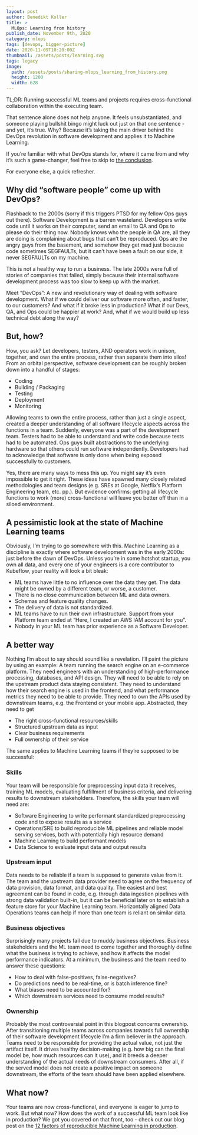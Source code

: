 ```yaml
---
layout: post
author: Benedikt Koller
title: >
  MLOps: Learning from history
publish_date: November 9th, 2020
category: mlops
tags: [devops, bigger-picture]
date: 2020-11-09T10:20:00Z
thumbnail: /assets/posts/learning.svg
tags: legacy
image:
  path: /assets/posts/sharing-mlops_learning_from_history.png
  height: 1200
  width: 628
---
```


TL;DR: Running successful ML teams and projects requires cross-functional collaboration within the executing team.

That sentence alone does not help anyone. It feels unsubstantiated, and someone playing bullshit bingo might luck out just on that one sentence - and yet, it’s true. Why? Because it’s taking the main driver behind the DevOps revolution in software development and applies it to Machine Learning.

If you’re familiar with what DevOps stands for, where it came from and why it’s such a game-changer, feel free to skip to [the conclusion](#a-better-way).

For everyone else, a quick refresher.

## Why did “software people” come up with DevOps?

Flashback to the 2000s (sorry if this triggers PTSD for my fellow Ops guys out there). Software Development is a barren wasteland. Developers write code until it works on their computer, send an email to QA and Ops to please do their thing now. Nobody knows who the people in QA are, all they are doing is complaining about bugs that can’t be reproduced. Ops are the angry guys from the basement, and somehow they get mad just because code sometimes SEGFAULTs, but it can’t have been a fault on our side, it never SEGFAULTs on my machine.

This is not a healthy way to run a business. The late 2000s were full of stories of companies that failed, simply because their internal software development process was too slow to keep up with the market.

Meet “DevOps”: A new and revolutionary way of dealing with software development. What if we could deliver our software more often, and faster, to our customers? And what if it broke less in production? What if our Devs, QA, and Ops could be happier at work? And, what if we would build up less technical debt along the way?

## But, how?

How, you ask? Let developers, testers, AND operators work in unison, together, and own the entire process, rather than separate them into silos!
From an orbital perspective, software development can be roughly broken down into a handful of stages:

- Coding
- Building / Packaging
- Testing
- Deployment
- Monitoring

Allowing teams to own the entire process, rather than just a single aspect, created a deeper understanding of all software lifecycle aspects across the functions in a team. Suddenly, everyone was a part of the development team. Testers had to be able to understand and write code because tests had to be automated. Ops guys built abstractions to the underlying hardware so that others could run software independently. Developers had to acknowledge that software is only done when being exposed successfully to customers.

Yes, there are many ways to mess this up. You might say it’s even impossible to get it right. These ideas have spawned many closely related methodologies and team designs (e.g. SREs at Google, Netflix’s Platform Engineering team, etc. pp.). But evidence confirms: getting all lifecycle functions to work (more) cross-functional will leave you better off than in a siloed environment.

## A pessimistic look at the state of Machine Learning teams

Obviously, I’m trying to go somewhere with this. Machine Learning as a discipline is exactly where software development was in the early 2000s: just before the dawn of DevOps. Unless you’re in some hotshot startup, you own all data, and every one of your engineers is a core contributor to Kubeflow, your reality will look a bit bleak:

- ML teams have little to no influence over the data they get. The data might be owned by a different team, or worse, a customer.
- There is no close communication between ML and data owners.
- Schemas and feature quality changes.
- The delivery of data is not standardized.
- ML teams have to run their own infrastructure. Support from your Platform team ended at “Here, I created an AWS IAM account for you”.
- Nobody in your ML team has prior experience as a Software Developer.

## A better way

Nothing I’m about to say should sound like a revelation. I’ll paint the picture by using an example: A team running the search engine on an e-commerce platform. They need engineers with an understanding of high-performance processing, databases, and API design. They will need to be able to rely on the upstream product data staying consistent. They need to understand how their search engine is used in the frontend, and what performance metrics they need to be able to provide. They need to own the APIs used by downstream teams, e.g. the Frontend or your mobile app. Abstracted, they need to get

- The right cross-functional resources/skills
- Structured upstream data as input
- Clear business requirements
- Full ownership of their service

The same applies to Machine Learning teams if they’re supposed to be successful:

### Skills

Your team will be responsible for preprocessing input data it receives, training ML models, evaluating fulfillment of business criteria, and delivering results to downstream stakeholders. Therefore, the skills your team will need are:

- Software Engineering to write performant standardized preprocessing code and to expose results as a service
- Operations/SRE to build reproducible ML pipelines and reliable model serving services, both with potentially high resource demand
- Machine Learning to build performant models
- Data Science to evaluate input data and output results

### Upstream input

Data needs to be reliable if a team is supposed to generate value from it. The team and the upstream data provider need to agree on the frequency of data provision, data format, and data quality. The easiest and best agreement can be found in code, e.g. through data ingestion pipelines with strong data validation built-in, but it can be beneficial later on to establish a feature store for your Machine Learning team. Horizontally aligned Data Operations teams can help if more than one team is reliant on similar data.

### Business objectives

Surprisingly many projects fail due to muddy business objectives. Business stakeholders and the ML team need to come together and thoroughly define what the business is trying to achieve, and how it affects the model performance indicators. At a minimum, the business and the team need to answer these questions:

- How to deal with false-positives, false-negatives?
- Do predictions need to be real-time, or is batch inference fine?
- What biases need to be accounted for?
- Which downstream services need to consume model results?

### Ownership

Probably the most controversial point in this blogpost concerns ownership. After transitioning multiple teams across companies towards full ownership of their software development lifecycle I’m a firm believer in the approach. Teams need to be responsible for providing the actual value, not just the artifact itself. It drives healthy decision-making (e.g. how big can the final model be, how much resources can it use), and it breeds a deeper understanding of the actual needs of downstream consumers. After all, if the served model does not create a positive impact on someone downstream, the efforts of the team should have been applied elsewhere.

## What now?

Your teams are now cross-functional, and everyone is eager to jump to work. But what now? How does the work of a successful ML team look like in production? We got you covered on that front, too - check out our blog post on the [12 factors of reproducible Machine Learning in production](https://blog.zenml.io/12-factors-of-ml-in-production/).
